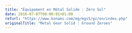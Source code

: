 ```yaml
---
title: "Équipement en Métal Solide : Zéro Sol"
date: 2016-07-07T00:00:01+01:00
refurl: "https://www.konami.com/mg/mgs5/gz/en/index.php"
originalTitle: "Metal Gear Solid : Ground Zeroes"
---
```

